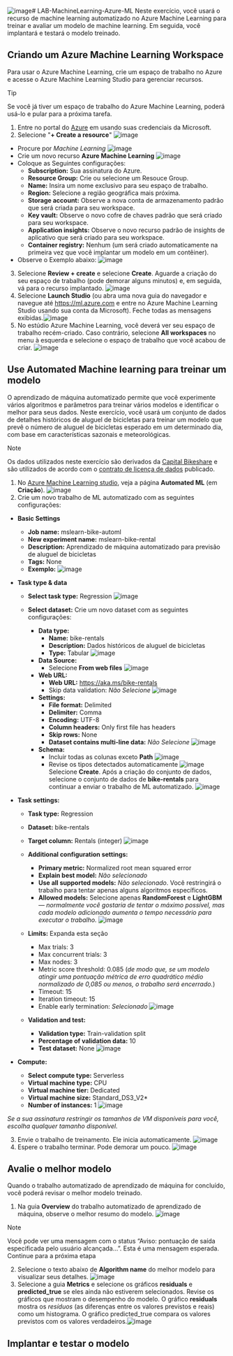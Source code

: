 ![image](https://github.com/r2WillDev/LAB-MachineLearning-Azure-ML/assets/106842143/54466349-fb50-4eae-8ad1-fdd26b3cfdd5)# LAB-MachineLearning-Azure-ML
Neste exercício, você usará o recurso de machine learning automatizado no Azure Machine Learning para treinar e avaliar um modelo de machine learning. Em seguida, você implantará e testará o modelo treinado.

## Criando um Azure Machine Learning Workspace
Para usar o Azure Machine Learning, crie um espaço de trabalho no Azure e acesse o Azure Machine Learning Studio para gerenciar recursos.

> [!TIP]
> Se você já tiver um espaço de trabalho do Azure Machine Learning, poderá usá-lo e pular para a próxima tarefa.

1. Entre no portal do [Azure]( https://portal.azure.com) em usando suas credenciais da Microsoft.
2. Selecione "**+ Create a resource**" ![image](https://github.com/r2WillDev/LAB-MachineLearning-Azure-ML/assets/106842143/bf711bd3-ca8f-430f-8c11-2ffe4f9f6c3b)
  - Procure por _Machine Learning_ ![image](https://github.com/r2WillDev/LAB-MachineLearning-Azure-ML/assets/106842143/24932236-f06e-4937-913e-38b49c4f15eb)
  - Crie um novo recurso **Azure Machine Learning** ![image](https://github.com/r2WillDev/LAB-MachineLearning-Azure-ML/assets/106842143/0f39fa37-1193-486d-afe8-f5b414f8b601)
  - Coloque as Seguintes configurações:
    - **Subscription:** Sua assinatura do Azure.
    - **Resource Group:** Crie ou selecione um Resouce Group.
    - **Name:** Insira um nome exclusivo para seu espaço de trabalho.
    - **Region:** Selecione a região geográfica mais próxima.
    - **Storage account:** Observe a nova conta de armazenamento padrão que será criada para seu workspace.
    - **Key vault:** Observe o novo cofre de chaves padrão que será criado para seu workspace.
    - **Application insights:** Observe o novo recurso padrão de insights de aplicativo que será criado para seu workspace.
    - **Container registry:** Nenhum (um será criado automaticamente na primeira vez que você implantar um modelo em um contêiner).
  - Observe o Exemplo abaixo: ![image](https://github.com/r2WillDev/LAB-MachineLearning-Azure-ML/assets/106842143/e2b134db-c301-40c5-bcca-e23a721e077a)
3. Selecione **Review + create** e selecione **Create**. Aguarde a criação do seu espaço de trabalho (pode demorar alguns minutos) e, em seguida, vá para o recurso implantado. ![image](https://github.com/r2WillDev/LAB-MachineLearning-Azure-ML/assets/106842143/535c31d4-e955-4f46-9763-34086aefeac3)
4. Selecione **Launch Studio** (ou abra uma nova guia do navegador e navegue até https://ml.azure.com e entre no Azure Machine Learning Studio usando sua conta da Microsoft). Feche todas as mensagens exibidas.![image](https://github.com/r2WillDev/LAB-MachineLearning-Azure-ML/assets/106842143/7db2daa6-34db-4d5c-b874-43a3ad959f22)
5. No estúdio Azure Machine Learning, você deverá ver seu espaço de trabalho recém-criado. Caso contrário, selecione **All workspaces** no menu à esquerda e selecione o espaço de trabalho que você acabou de criar. ![image](https://github.com/r2WillDev/LAB-MachineLearning-Azure-ML/assets/106842143/811625b8-9d16-4c35-9c2d-b76b8021e053)

## Use Automated Machine learning para treinar um modelo
O aprendizado de máquina automatizado permite que você experimente vários algoritmos e parâmetros para treinar vários modelos e identificar o melhor para seus dados. Neste exercício, você usará um conjunto de dados de detalhes históricos de aluguel de bicicletas para treinar um modelo que prevê o número de aluguel de bicicletas esperado em um determinado dia,
com base em características sazonais e meteorológicas.

> [!NOTE]
> Os dados utilizados neste exercício são derivados da [Capital Bikeshare](https://capitalbikeshare.com/system-data) e são utilizados de acordo com o [contrato de licença de dados](https://ride.capitalbikeshare.com/data-license-agreement) publicado.

1. No [Azure Machine Learning studio](https://ml.azure.com/home), veja a página **Automated ML** (em **Criação**). ![image](https://github.com/r2WillDev/LAB-MachineLearning-Azure-ML/assets/106842143/878b4301-8c45-4b3b-8411-043219b5d3df)
2. Crie um novo trabalho de ML automatizado com as seguintes configurações:
  - **Basic Settings**
     - **Job name:** mslearn-bike-automl
     - **New experiment name:** mslearn-bike-rental
     - **Description:** Aprendizado de máquina automatizado para previsão de aluguel de bicicletas
     - **Tags:** None
     - **Exemplo:** ![image](https://github.com/r2WillDev/LAB-MachineLearning-Azure-ML/assets/106842143/b3a7e52d-ea9e-43bb-b83a-43a02808ab1e)
  - **Task type & data**
    - **Select task type:** Regression ![image](https://github.com/r2WillDev/LAB-MachineLearning-Azure-ML/assets/106842143/5f4c08fa-1f4e-4637-a4cf-efe2716f5a7a)

    - **Select dataset:** Crie um novo dataset com as seguintes configurações:
      - **Data type:**
        - **Name:** bike-rentals
        - **Description:** Dados históricos de aluguel de bicicletas
        - **Type:** Tabular ![image](https://github.com/r2WillDev/LAB-MachineLearning-Azure-ML/assets/106842143/255a2042-40cf-4fb9-b7ea-59c52ac894a4)
      - **Data Source:**
        - Selecione **From web files** ![image](https://github.com/r2WillDev/LAB-MachineLearning-Azure-ML/assets/106842143/2d2b4cb0-da8f-499d-83a6-ae31a272ae62)
      - **Web URL:**
         - **Web URL:** https://aka.ms/bike-rentals
         - Skip data validation: _Não Selecione_ ![image](https://github.com/r2WillDev/LAB-MachineLearning-Azure-ML/assets/106842143/fd3642a4-748d-4001-9aff-dafd184490a9)
      - **Settings:**
        - **File format:** Delimited
        - **Delimiter:** Comma
        - **Encoding:** UTF-8
        - **Column headers:** Only first file has headers
        - **Skip rows:** None
        - **Dataset contains multi-line data:** _Não Selecione_ ![image](https://github.com/r2WillDev/LAB-MachineLearning-Azure-ML/assets/106842143/d32712a2-beb3-4140-ae72-c5cab3999c5b)
      - **Schema:**
        - Incluir todas as colunas exceto **Path** ![image](https://github.com/r2WillDev/LAB-MachineLearning-Azure-ML/assets/106842143/aa195c57-cb48-4ddf-bfc2-b2afb21774f8)
        - Revise os tipos detectados automaticamente ![image](https://github.com/r2WillDev/LAB-MachineLearning-Azure-ML/assets/106842143/962ddffb-9b40-4143-94f8-d18ac4f69c21)
Selecione **Create**. Após a criação do conjunto de dados, selecione o conjunto de dados de **bike-rentals** para continuar a enviar o trabalho de ML automatizado. ![image](https://github.com/r2WillDev/LAB-MachineLearning-Azure-ML/assets/106842143/f87d3ce2-28b9-4fc0-833a-caf320b4acde)
  - **Task settings:**
    - **Task type:** Regression
    - **Dataset:** bike-rentals
    - **Target column:** Rentals (integer) ![image](https://github.com/r2WillDev/LAB-MachineLearning-Azure-ML/assets/106842143/e3d74d77-21df-47d1-8457-648fe8b3eaa1)

    - **Additional configuration settings:**
      - **Primary metric:** Normalized root mean squared error
      - **Explain best model:** _Não selecionado_
      - **Use all supported models:** _Não selecionado_. Você restringirá o trabalho para tentar apenas alguns algoritmos específicos.
      - **Allowed models:** Selecione apenas **RandomForest** e **LightGBM** — _normalmente você gostaria de tentar o máximo possível, mas cada modelo adicionado aumenta o tempo necessário para executar o trabalho._ ![image](https://github.com/r2WillDev/LAB-MachineLearning-Azure-ML/assets/106842143/c9a08f34-d25b-42f8-905f-2dcd2e1ce356)
    - **Limits:** Expanda esta seção
       - Max trials: 3
       - Max concurrent trials: 3
       - Max nodes: 3
       - Metric score threshold: 0.085 (_de modo que, se um modelo atingir uma pontuação métrica de erro quadrático médio normalizado de 0,085 ou menos, o trabalho será encerrado._)
       - Timeout: 15
       - Iteration timeout: 15
       - Enable early termination: _Selecionado_ ![image](https://github.com/r2WillDev/LAB-MachineLearning-Azure-ML/assets/106842143/78cd1705-c11c-4f7c-be25-fb7ac717151c)

    - **Validation and test:**
      - **Validation type:** Train-validation split
      - **Percentage of validation data:** 10
      - **Test dataset:** None ![image](https://github.com/r2WillDev/LAB-MachineLearning-Azure-ML/assets/106842143/cd2c365e-a94e-4a40-8b92-0ada23480867)

- **Compute:**
  - **Select compute type:** Serverless
  - **Virtual machine type:** CPU
  - **Virtual machine tier:** Dedicated
  - **Virtual machine size:** Standard_DS3_V2*
  - **Number of instances:** 1 ![image](https://github.com/r2WillDev/LAB-MachineLearning-Azure-ML/assets/106842143/36f523d0-94b7-4337-894f-efd9e55b0bb9)

_Se a sua assinatura restringir os tamanhos de VM disponíveis para você, escolha qualquer tamanho disponível._

3. Envie o trabalho de treinamento. Ele inicia automaticamente. ![image](https://github.com/r2WillDev/LAB-MachineLearning-Azure-ML/assets/106842143/cacf2ee1-9603-4d7d-a54d-bc4ae243e2ec)
4. Espere o trabalho terminar. Pode demorar um pouco. ![image](https://github.com/r2WillDev/LAB-MachineLearning-Azure-ML/assets/106842143/3d9693b2-a450-4ca6-be8f-332c4f3b3319)

## Avalie o melhor modelo
Quando o trabalho automatizado de aprendizado de máquina for concluído, você poderá revisar o melhor modelo treinado.

1. Na guia **Overview** do trabalho automatizado de aprendizado de máquina, observe o melhor resumo do modelo. ![image](https://github.com/r2WillDev/LAB-MachineLearning-Azure-ML/assets/106842143/0b19f36f-11a5-4563-bfe2-8273e7e9c8a3)

> [!NOTE]
> Você pode ver uma mensagem com o status “Aviso: pontuação de saída especificada pelo usuário alcançada…”. Esta é uma mensagem esperada. Continue para a próxima etapa

2. Selecione o texto abaixo de **Algorithm name** do melhor modelo para visualizar seus detalhes. ![image](https://github.com/r2WillDev/LAB-MachineLearning-Azure-ML/assets/106842143/f9ebc3e0-9646-4564-8675-e1b58891480c)
3. Selecione a guia **Metrics** e selecione os gráficos **residuals** e **predicted_true** se eles ainda não estiverem selecionados.
Revise os gráficos que mostram o desempenho do modelo. O gráfico **residuals** mostra os _resíduos_ (as diferenças entre os valores previstos e reais) como um histograma. O gráfico predicted_true compara os valores previstos com os valores verdadeiros.![image](https://github.com/r2WillDev/LAB-MachineLearning-Azure-ML/assets/106842143/d35078c1-92d2-401b-9118-69adab40f647)

## Implantar e testar o modelo


























    



